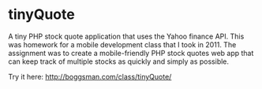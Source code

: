 tinyQuote
=========

A tiny PHP stock quote application that uses the Yahoo finance API. This was homework for a mobile development class that I took in 2011. The assignment was to create a mobile-friendly PHP stock quotes web app that can keep track of multiple stocks as quickly and simply as possible.

Try it here: http://boggsman.com/class/tinyQuote/ 